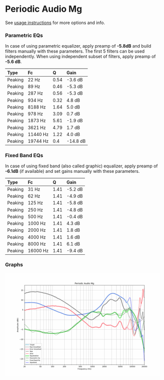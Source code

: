 # Periodic Audio Mg
See [usage instructions](https://github.com/jaakkopasanen/AutoEq#usage) for more options and info.

### Parametric EQs
In case of using parametric equalizer, apply preamp of **-5.8dB** and build filters manually
with these parameters. The first 5 filters can be used independently.
When using independent subset of filters, apply preamp of **-5.6 dB**.

| Type    | Fc       |    Q | Gain     |
|:--------|:---------|:-----|:---------|
| Peaking | 22 Hz    | 0.54 | -3.6 dB  |
| Peaking | 89 Hz    | 0.46 | -5.3 dB  |
| Peaking | 287 Hz   | 0.56 | -5.3 dB  |
| Peaking | 934 Hz   | 0.32 | 4.8 dB   |
| Peaking | 8188 Hz  | 1.64 | 5.0 dB   |
| Peaking | 978 Hz   | 3.09 | 0.7 dB   |
| Peaking | 1873 Hz  | 5.61 | -1.9 dB  |
| Peaking | 3621 Hz  | 4.79 | 1.7 dB   |
| Peaking | 11440 Hz | 1.22 | 4.0 dB   |
| Peaking | 19744 Hz | 0.4  | -14.8 dB |

### Fixed Band EQs
In case of using fixed band (also called graphic) equalizer, apply preamp of **-6.1dB**
(if available) and set gains manually with these parameters.

| Type    | Fc       |    Q | Gain    |
|:--------|:---------|:-----|:--------|
| Peaking | 31 Hz    | 1.41 | -5.2 dB |
| Peaking | 62 Hz    | 1.41 | -4.9 dB |
| Peaking | 125 Hz   | 1.41 | -5.8 dB |
| Peaking | 250 Hz   | 1.41 | -4.8 dB |
| Peaking | 500 Hz   | 1.41 | -0.4 dB |
| Peaking | 1000 Hz  | 1.41 | 4.3 dB  |
| Peaking | 2000 Hz  | 1.41 | 1.8 dB  |
| Peaking | 4000 Hz  | 1.41 | 1.6 dB  |
| Peaking | 8000 Hz  | 1.41 | 6.1 dB  |
| Peaking | 16000 Hz | 1.41 | -9.4 dB |

### Graphs
![](./Periodic%20Audio%20Mg.png)
